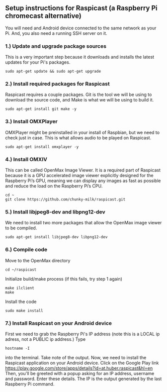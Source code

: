 ## Setup instructions for Raspicast (a Raspberry Pi chromecast alternative)

You will need and Android device connected to the same network as your Pi. And, you also need a running SSH server on it.

### 1.) Update and upgrade package sources
This is a very important step because it downloads and installs the latest updates for your Pi's packages.
```
sudo apt-get update && sudo apt-get upgrade
```

### 2.) Install required packages for Raspicast
Raspicast requires a couple packages. Git is the tool we will be using to download the source code, and Make is what we will be using to build it.
```
sudo apt-get install git make -y
```

### 3.) Install OMXPlayer
OMXPlayer might be preinstalled in your install of Raspbian, but we need to check just in case. This is what allows audio to be played on Raspicast.
```
sudo apt-get install omxplayer -y
```

### 4.) Install OMXIV
This can be called OpenMax Image Viewer. It is a required part of Raspicast because it is a GPU accelerated image viewer explicitly designed for the Raspberry Pi’s GPU, meaning we can display any images as fast as possible and reduce the load on the Raspberry Pi’s CPU.
```
cd ~
git clone https://github.com/chunky-milk/raspicast.git
```

### 5.) Install libjpeg8-dev and libpng12-dev
We need to install two more packages that allow the OpenMax image viewer to be compiled.
```
sudo apt-get install libjpeg8-dev libpng12-dev
```

### 6.) Compile code
Move to the OpenMax directory
```
cd ~/raspicast
```
Initialize build/make process (if this fails, try step 1 again)
```
make ilclient
make
```
Install the code
```
sudo make install
```

### 7.) Install Raspicast on your Android device
First we need to grab the Raspberry Pi's IP address (note this is a LOCAL ip adress, not a PUBLIC ip address.)
Type
```
hostname -I
```
into the terminal. Take note of the output.
Now, we need to install the Raspicast application on your Android device. Click on the Google Play link
https://play.google.com/store/apps/details?id=at.huber.raspicast&hl=en
Then, you'll be greeted with a popup asking for an IP address, username and password. Enter these details. The IP is the output generated by the last Raspberry Pi command.

